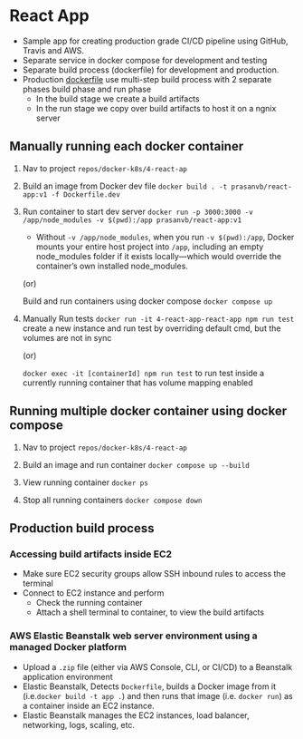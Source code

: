 # React App

- Sample app for creating production grade CI/CD pipeline using GitHub, Travis and AWS.
- Separate service in docker compose for development and testing
- Separate build process (dockerfile) for development and production.
- Production [dockerfile](4-react-app/Dockerfile) use multi-step build process with 2 separate phases build phase and run phase
  - In the build stage we create a build artifacts
  - In the run stage we copy over build artifacts to host it on a ngnix server

## Manually running each docker container

1. Nav to project
   `repos/docker-k8s/4-react-ap`

2. Build an image from Docker dev file
   `docker build . -t prasanvb/react-app:v1 -f Dockerfile.dev`

3. Run container to start dev server
   `docker run -p 3000:3000 -v /app/node_modules -v $(pwd):/app prasanvb/react-app:v1`

   - Without `-v /app/node_modules`, when you run `-v $(pwd):/app`, Docker mounts your entire host project into `/app`, including an empty node_modules folder if it exists locally—which would override the container’s own installed node_modules.

   (or)

   Build and run containers using docker compose
   `docker compose up`

4. Manually Run tests
   `docker run -it 4-react-app-react-app npm run test` create a new instance and run test by overriding default cmd, but the volumes are not in sync

   (or)

   `docker exec -it [containerId] npm run test` to run test inside a currently running container that has volume mapping enabled

## Running multiple docker container using docker compose

1. Nav to project
   `repos/docker-k8s/4-react-ap`

2. Build an image and run container
   `docker compose up --build`

3. View running container
   `docker ps`

4. Stop all running containers
   `docker compose down`

## Production build process

### Accessing build artifacts inside EC2

- Make sure EC2 security groups allow SSH inbound rules to access the terminal
- Connect to EC2 instance and perform
  - Check the running container
  - Attach a shell terminal to container, to view the build artifacts

### AWS Elastic Beanstalk web server environment using a managed Docker platform

- Upload a `.zip` file (either via AWS Console, CLI, or CI/CD) to a Beanstalk application environment
- Elastic Beanstalk, Detects `Dockerfile`, builds a Docker image from it (i.e.`docker build -t app .`) and then runs that image (i.e. `docker run`) as a container inside an EC2 instance.
- Elastic Beanstalk manages the EC2 instances, load balancer, networking, logs, scaling, etc.
